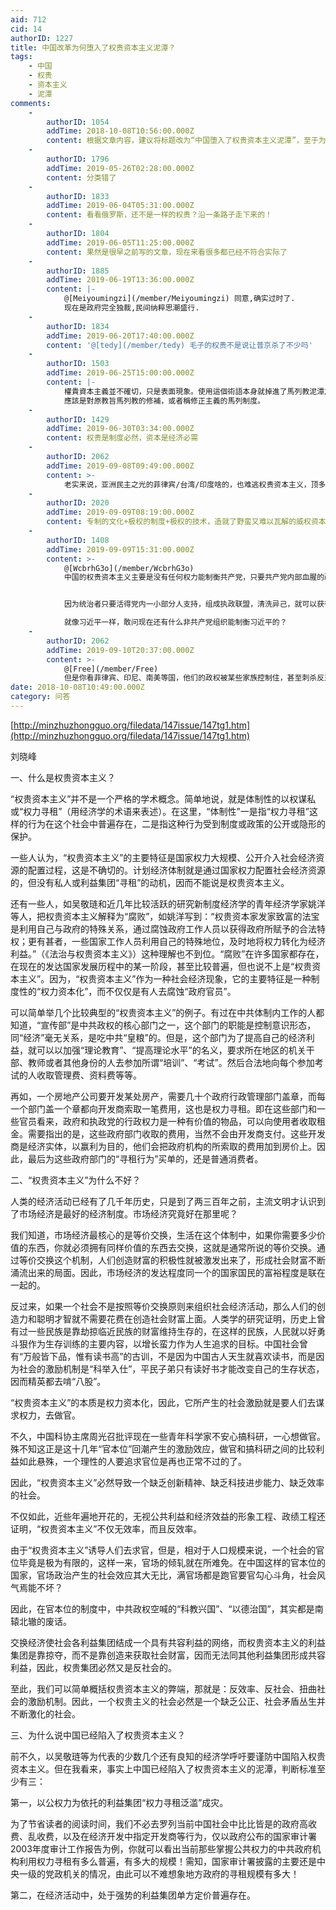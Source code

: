 ```yaml
---
aid: 712
cid: 14
authorID: 1227
title: 中国改革为何堕入了权贵资本主义泥潭？
tags:
    - 中国
    - 权贵
    - 资本主义
    - 泥潭
comments:
    -
        authorID: 1054
        addTime: 2018-10-08T10:56:00.000Z
        content: 根据文章内容，建议将标题改为“中国堕入了权贵资本主义泥潭”，至于为何堕入，并没有说清楚。
    -
        authorID: 1796
        addTime: 2019-05-26T02:28:00.000Z
        content: 分类错了
    -
        authorID: 1833
        addTime: 2019-06-04T05:31:00.000Z
        content: 看看俄罗斯，还不是一样的权贵？沿一条路子走下来的！
    -
        authorID: 1804
        addTime: 2019-06-05T11:25:00.000Z
        content: 果然是很早之前写的文章，现在来看很多都已经不符合实际了
    -
        authorID: 1885
        addTime: 2019-06-19T13:36:00.000Z
        content: |-
            @[Meiyoumingzi](/member/Meiyoumingzi) 同意,确实过时了.  
            现在是政府完全独裁,民间纳粹思潮盛行.
    -
        authorID: 1834
        addTime: 2019-06-20T17:40:00.000Z
        content: '@[tedy](/member/tedy) 毛子的权贵不是说让普京杀了不少吗'
    -
        authorID: 1503
        addTime: 2019-06-25T15:00:00.000Z
        content: |-
            權貴資本主義並不確切，只是表面現象。使用這個術語本身就掉進了馬列教泥潭之中。  
            應該是對原教旨馬列教的修補，或者稱修正主義的馬列制度。
    -
        authorID: 1429
        addTime: 2019-06-30T03:34:00.000Z
        content: 权贵是制度必然，资本是经济必需
    -
        authorID: 2062
        addTime: 2019-09-08T09:49:00.000Z
        content: >-
            老实来说，亚洲民主之光的菲律宾/台湾/印度啥的，也难逃权贵资本主义，顶多是分一下谁五十步谁一百步。权钱不分家，本来就是现实政治运行的常见情况。应该问的是西方发达国家有没有权贵资本主义，或者怎么避免政治和资本的媾和?(当然一种常见的批评是西方不是权力染指金钱，而是资本操作权力，是另外一种权钱结合，除了中国这个也常见于西方左派的批评，也不能说一点道理没有）
    -
        authorID: 2020
        addTime: 2019-09-09T08:19:00.000Z
        content: 专制的文化+极权的制度+极权的技术，造就了野蛮又难以瓦解的威权资本帝国，不过只要美国还在以"民主委员"自居，我们的表现就不能太坏！
    -
        authorID: 1408
        addTime: 2019-09-09T15:31:00.000Z
        content: >-
            @[WcbrhG3o](/member/WcbrhG3o)
            中国的权贵资本主义主要是没有任何权力能制衡共产党，只要共产党内部血腥的政治斗争换来党派内部的“制衡”，这种制衡是不稳定的。


            因为统治者只要活得党内一小部分人支持，组成执政联盟，清洗异己，就可以获得大权。  

            就像习近平一样，敢问现在还有什么非共产党组织能制衡习近平的？
    -
        authorID: 2062
        addTime: 2019-09-10T20:37:00.000Z
        content: >-
            @[Free](/member/Free)
            但是你看菲律宾、印尼、南美等国，他们的政权被某些家族控制住，甚至刺杀反对者也屡见报端，我真看不出这种制衡哪里稳定了？从理论上来说，民主远不是两党制大家投投票就ok了，要实现你心目中比较完美的制衡需要的是高素质的选民，大体一致的价值观，公正并被广泛接受的法制环境，良好的媒体，受到节制的资本等等，缺一不可。从这点来说除了欧美发达国家外，真没几个能达到。而且如我所说，欧美也可能只是手段更隐蔽而已，肯尼迪/林肯的被刺真的就和南美毒枭突突反对派不一样么？很多人是很怀疑的。
date: 2018-10-08T10:49:00.000Z
category: 问答
---
```


[http://minzhuzhongguo.org/filedata/147issue/147tg1.htm](http://minzhuzhongguo.org/filedata/147issue/147tg1.htm)

刘晓峰

一、什么是权贵资本主义？

“权贵资本主义”并不是一个严格的学术概念。简单地说，就是体制性的以权谋私或“权力寻租”（用经济学的术语来表述）。在这里，“体制性”一是指“权力寻租”这样的行为在这个社会中普遍存在，二是指这种行为受到制度或政策的公开或隐形的保护。

一些人认为，“权贵资本主义”的主要特征是国家权力大规模、公开介入社会经济资源的配置过程，这是不确切的。计划经济体制就是通过国家权力配置社会经济资源的，但没有私人或利益集团“寻租”的动机，因而不能说是权贵资本主义。

还有一些人，如吴敬琏和近几年比较活跃的研究新制度经济学的青年经济学家姚洋等人，把权贵资本主义解释为“腐败”，如姚洋写到：“权贵资本家发家致富的法宝是利用自己与政府的特殊关系，通过腐蚀政府工作人员以获得政府所赋予的合法特权；更有甚者，一些国家工作人员利用自己的特殊地位，及时地将权力转化为经济利益。”（《法治与权贵资本主义》）这种理解也不到位。“腐败”在许多国家都存在，在现在的发达国家发展历程中的某一阶段，甚至比较普遍，但也说不上是“权贵资本主义”。因为，“权贵资本主义”作为一种社会经济现象，它的主要特征是一种制度性的“权力资本化”，而不仅仅是有人去腐蚀“政府官员”。

可以简单举几个比较典型的“权贵资本主义”的例子。有过在中共体制内工作的人都知道，“宣传部”是中共政权的核心部门之一，这个部门的职能是控制意识形态，同“经济”毫无关系，是吃中共“皇粮”的。但是，这个部门为了提高自己的经济利益，就可以以加强“理论教育”、“提高理论水平”的名义，要求所在地区的机关干部、教师或者其他身份的人去参加所谓“培训”、“考试”。然后合法地向每个参加考试的人收取管理费、资料费等等。

再如，一个房地产公司要开发某处房产，需要几十个政府行政管理部门盖章，而每一个部门盖一个章都向开发商索取一笔费用，这也是权力寻租。即在这些部门和一些官员看来，政府和执政党的行政权力是一种有价值的物品，可以向使用者收取租金。需要指出的是，这些政府部门收取的费用，当然不会由开发商支付。这些开发商是经济实体，以赢利为目的，他们会把政府机构的所索取的费用加到房价上。因此，最后为这些政府部门的“寻租行为”买单的，还是普通消费者。

二、“权贵资本主义”为什么不好？

人类的经济活动已经有了几千年历史，只是到了两三百年之前，主流文明才认识到了市场经济是最好的经济制度。市场经济究竟好在那里呢？

我们知道，市场经济最核心的是等价交换，生活在这个体制中，如果你需要多少价值的东西，你就必须拥有同样价值的东西去交换，这就是通常所说的等价交换。通过等价交换这个机制，人们创造财富的积极性就被激发出来了，形成社会财富不断涌流出来的局面。因此，市场经济的发达程度同一个的国家国民的富裕程度是联在一起的。

反过来，如果一个社会不是按照等价交换原则来组织社会经济活动，那么人们的创造力和聪明才智就不需要花费在创造社会财富上面。人类学的研究证明，历史上曾有过一些民族是靠劫掠临近民族的财富维持生存的，在这样的民族，人民就以好勇斗狠作为生存训练的主要内容，以增长蛮力作为人生追求的目标。中国社会曾有“万般皆下品，惟有读书高”的古训，不是因为中国古人天生就喜欢读书，而是因为社会的激励机制是“科举入仕”，平民子弟只有读好书才能改变自己的生存状态，因而精英都去啃“八股”。

“权贵资本主义”的本质是权力资本化，因此，它所产生的社会激励就是要人们去谋求权力，去做官。

不久，中国科协主席周光召批评现在一些青年科学家不安心搞科研，一心想做官。殊不知这正是这十几年“官本位”回潮产生的激励效应，做官和搞科研之间的比较利益如此悬殊，一个理性的人要追求官位是再也正常不过的了。

因此，“权贵资本主义”必然导致一个缺乏创新精神、缺乏科技进步能力、缺乏效率的社会。

不仅如此，近些年遍地开花的，无视公共利益和经济效益的形象工程、政绩工程还证明，“权贵资本主义”不仅无效率，而且反效率。

由于“权贵资本主义”诱导人们去求官，但是，相对于人口规模来说，一个社会的官位毕竟是极为有限的，这样一来，官场的倾轧就在所难免。在中国这样的官本位的国家，官场政治产生的社会效应其大无比，满官场都是跑官要官勾心斗角，社会风气焉能不坏？

因此，在官本位的制度中，中共政权空喊的“科教兴国”、“以德治国”，其实都是南辕北辙的废话。

交换经济使社会各利益集团结成一个具有共容利益的网络，而权贵资本主义的利益集团是靠掠夺，而不是靠创造来获取社会财富，因而无法同其他利益集团形成共容利益，因此，权贵集团必然又是反社会的。

至此，我们可以简单概括权贵资本主义的弊端，那就是：反效率、反社会、扭曲社会的激励机制。因此，一个权贵主义的社会必然是一个缺乏公正、社会矛盾丛生并不断激化的社会。

三、为什么说中国已经陷入了权贵资本主义？

前不久，以吴敬琏等为代表的少数几个还有良知的经济学呼吁要谨防中国陷入权贵资本主义。但在我看来，事实上中国已经陷入了权贵资本主义的泥潭，判断标准至少有三：

第一，以公权力为依托的利益集团“权力寻租泛滥”成灾。

为了节省读者的阅读时间，我们不必去罗列当前中国社会中比比皆是的政府高收费、乱收费，以及在经济开发中指定开发商等行为，仅以政府公布的国家审计署2003年度审计工作报告为例，你就可以看出当前那些掌握公共权力的中共政府机构利用权力寻租有多么普遍，有多大的规模！需知，国家审计署披露的主要还是中央一级的党政机关的情况，由此可以不难想象地方政府的寻租规模有多大！

第二，在经济活动中，处于强势的利益集团单方定价普遍存在。
